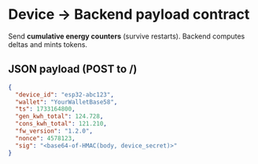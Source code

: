 # Device → Backend payload contract

Send **cumulative energy counters** (survive restarts). Backend computes deltas and mints tokens.

## JSON payload (POST to /)
```json
{
  "device_id": "esp32-abc123",
  "wallet": "YourWalletBase58",
  "ts": 1733164800,
  "gen_kwh_total": 124.728,
  "cons_kwh_total": 121.210,
  "fw_version": "1.2.0",
  "nonce": 4578123,
  "sig": "<base64-of-HMAC(body, device_secret)>"
}
